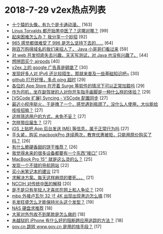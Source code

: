 # 2018-7-29 v2ex热点列表

+ [十个猿的头像，有九个是卡通动漫。](https://www.v2ex.com/t/474936#reply163) [163]
+ [Linus Torvalds 都开始黑中医了？这哪对哪？](https://www.v2ex.com/t/474968#reply99) [99]
+ [起床困难怎么办？ 我分享一个妙招](https://www.v2ex.com/t/474878#reply92) [92]
+ [965 感觉都很难受了 996 是怎么坚持下去的……](https://www.v2ex.com/t/474941#reply64) [64]
+ [刚百万购得域名的我们来招人了， Java 小哥哥们看过来](https://www.v2ex.com/t/474883#reply59) [59]
+ [对 web 开发彻底失去兴趣，天天写测试，对 Java 也没有兴趣了。](https://www.v2ex.com/t/474926#reply44) [44]
+ [想拼团买个 airpods](https://www.v2ex.com/t/474919#reply40) [40]
+ [v2ex 上的 google 广告真是碉堡了](https://www.v2ex.com/t/474949#reply30) [30]
+ [发现好多人对 IPv6 还比较陌生，那就来普及一些基础知识吧~](https://www.v2ex.com/t/474951#reply30) [30]
+ [github 打开好慢，多点 ping 超时](https://www.v2ex.com/t/474928#reply29) [29]
+ [各位的 App Store 在开着 Surge 等软件的情况下可以正常加载吗](https://www.v2ex.com/t/474837#reply29) [29]
+ [作为司机，坐在副驾驶的人对你开车指手画脚是一种什么样的体验？](https://www.v2ex.com/t/474855#reply29) [29]
+ [[VSCode 扩展] Syncing - VSCode 配置同步](https://www.v2ex.com/t/474888#reply27) [27]
+ [最近小程序挺火，于是撸了一个，感觉遇到瓶颈了，没什么人使用，大伙能给吱吱招嘛？](https://www.v2ex.com/t/474893#reply27) [27]
+ [这样筛选用户的方式，未免不妥？](https://www.v2ex.com/t/474950#reply27) [27]
+ [怎样带应届生？](https://www.v2ex.com/t/474866#reply27) [27]
+ [iOS 上贴吧 App 后台发送 IMEI 等信息，属于正常行为吗](https://www.v2ex.com/t/474872#reply27) [27]
+ [手头紧，购买 macbookPro 连续两次，教育优惠被拒，只能用原价购买了吗？](https://www.v2ex.com/t/474934#reply26) [26]
+ [有什么脆硬香甜的饼干推荐？](https://www.v2ex.com/t/474940#reply26) [26]
+ [我觉得未来的很多设备都要有一个东西“接口”](https://www.v2ex.com/t/474916#reply25) [25]
+ [MacBook Pro 15'' 就是这么烫的么？](https://www.v2ex.com/t/474976#reply25) [25]
+ [发现一个不错的导航网站](https://www.v2ex.com/t/474839#reply22) [22]
+ [买小米笔记本的建议](https://www.v2ex.com/t/474956#reply21) [21]
+ [求解决方案。每天这样麻烦的要死。。。](https://www.v2ex.com/t/474959#reply21) [21]
+ [NCCIH 对传统中医的解释](https://www.v2ex.com/t/474984#reply20) [20]
+ [是不是只有年轻人才喜欢在网上和人争论？](https://www.v2ex.com/t/475001#reply20) [20]
+ [mbp 外接卢瓦尔 32 寸 4K 出现出现黑边怎么搞](https://www.v2ex.com/t/474908#reply19) [19]
+ [毛发旺盛怎么才能保持光头这个发型？](https://www.v2ex.com/t/474989#reply19) [19]
+ [NAS 硬盘求推荐](https://www.v2ex.com/t/474911#reply18) [18]
+ [大家对外包收不到尾款是怎么做的](https://www.v2ex.com/t/474996#reply18) [18]
+ [未越狱的 iPhone 有什么好的阻断跨应用追踪的方法？](https://www.v2ex.com/t/474848#reply18) [18]
+ [gov.cn 跳转 www.gov.cn 是用的啥手段？](https://www.v2ex.com/t/474854#reply17) [17]
